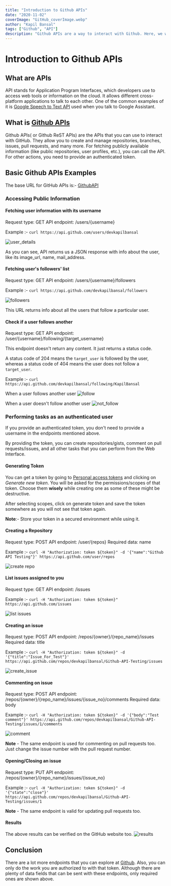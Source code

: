 ```yaml
---
title: "Introduction to Github APIs"
date: "2020-11-02"
coverImage: "GitHub_coverImage.webp"
author: "Kapil Bansal"
tags: ["Github", "API"]
description: "Github APIs are a way to interact with Github. Here, we will learn about some basic things we can do with Github APIs."
---
```


# Introduction to Github APIs

## What are APIs

API stands for Application Program Interfaces, which developers use to access web tools or information on the cloud. It allows different cross-platform applications to talk to each other.
One of the common examples of it is [Google Speech to Text API](https://cloud.google.com/speech-to-text) used when you talk to Google Assistant.

## What is [Github APIs](https://developer.github.com/v3/)
Github APIs( or Github ReST APIs) are the APIs that you can use to interact with GitHub. They allow you to create and manage repositories, branches, issues, pull requests, and many more.
For fetching publicly available information (like public repositories, user profiles, etc.), you can call the API. For other actions, you need to provide an authenticated token.

## Basic Github APIs Examples
The base URL for GitHub APIs is:- [GithubAPI](https://api.github.com/)

### Accessing Public Information

#### Fetching user information with its username
Request type: GET
API endpoint: /users/{username}

Example :- `curl https://api.github.com/users/devkapilbansal`

![user_details](user_details.webp)

As you can see, API returns us a JSON response with info about the user, like its image_url, name, mail_address.

#### Fetching user's followers' list
Request type: GET
API endpoint: /users/{username}/followers

Example :- `curl https://api.github.com/devkapilbansal/followers`

![followers](followers.webp)

This URL returns info about all the users that follow a particular user.

#### Check if a user follows another
Request type: GET
API endpoint: /user/{username}/following/{target_username}

This endpoint doesn't return any content. It just returns a status code.

A status code of 204 means the `target_user` is followed by the user, whereas a status code of 404 means the user does not follow a `target_user`.

Example :- `curl https://api.github.com/devkapilbansal/following/KapilBansal`

When a user follows another user
![follow](user_follows.webp)

When a user doesn't follow another user
![not_follow](user_not_follows.webp)


### Performing tasks as an authenticated user

If you provide an authenticated token, you don't need to provide a username in the endpoints mentioned above.

By providing the token, you can create repositories/gists, comment on pull requests/issues, and all other tasks that you can perform from the Web Interface.

#### Generating Token

You can get a token by going to [Personal access tokens](https://github.com/settings/tokens) and clicking on _Generate new token_. You will be asked for the permissions/scopes of that token. Choose them **wisely** while creating one as some of these might be destructive.

After selecting scopes, click on generate token and save the token somewhere as you will not see that token again.

**Note**:- Store your token in a secured environment while using it.

#### Creating a Repository

Request type: POST
API endpoint: /user/{repos}
Required data: name

Example :- `curl -H "Authorization: token ${token}" -d '{"name":"Github API Testing"}' https://api.github.com/user/repos`

![create repo](create_repo.webp)

#### List issues assigned to you

Request type: GET
API endpoint: /issues

Example :- `curl -H "Authorization: token ${token}" https://api.github.com/issues`


![list issues](list_issues.webp)

#### Creating an issue

Request type: POST
API endpoint: /repos/{owner}/{repo_name}/issues
Required data: title

Example :- `curl -H "Authorization: token ${token}" -d '{"title":"Issue_For_Test"}' https://api.github.com/repos/devkapilbansal/Github-API-Testing/issues`

![create_issue](create_issue.webp)

#### Commenting on issue

Request type: POST
API endpoint: /repos/{owner}/{repo_name}/issues/{issue_no}/comments
Required data: body

Example :- `curl -H "Authorization: token ${token}" -d '{"body":"Test comment"}' https://api.github.com/repos/devkapilbansal/Github-API-Testing/issues/1/comments`

![comment](comment_on_issue.webp)

**Note** - The same endpoint is used for commenting on pull requests too. Just change the issue number with the pull request number.

#### Opening/Closing an issue
Request type: PUT
API endpoint: /repos/{owner}/{repo_name}/issues/{issue_no}

Example :- `curl -H "Authorization: token ${token}" -d '{"state":"close"}' https://api.github.com/repos/devkapilbansal/Github-API-Testing/issues/1`

**Note** - The same endpoint is valid for updating pull requests too.

#### Results
The above results can be verified on the GitHub website too.
![results](output.webp)

## Conclusion
There are a lot more endpoints that you can explore at [Github](https://developer.github.com/v3). Also, you can only do the work you are authorized to with that token.
Although there are plenty of data fields that can be sent with these endpoints, only required ones are shown above.
